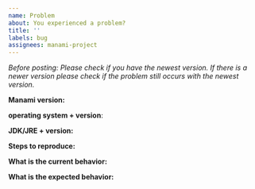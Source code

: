```yaml
---
name: Problem
about: You experienced a problem?
title: ''
labels: bug
assignees: manami-project
---
```


_Before posting: Please check if you have the newest version. If there is a newer version please check if the problem still occurs with the newest version._

**Manami version:**

**operating system + version**:

**JDK/JRE + version:**

**Steps to reproduce:**

**What is the current behavior:**

**What is the expected behavior:**